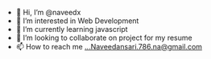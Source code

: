 - 👋 Hi, I’m @naveedx
- 👀 I’m interested in Web Development
- 🌱 I’m currently learning javascript
- 💞️ I’m looking to collaborate on project for my resume
- 📫 How to reach me ...Naveedansari.786.na@gmail.com

<!---
naveedx/naveedx is a ✨ special ✨ repository because its `README.md` (this file) appears on your GitHub profile.
You can click the Preview link to take a look at your changes.
--->
